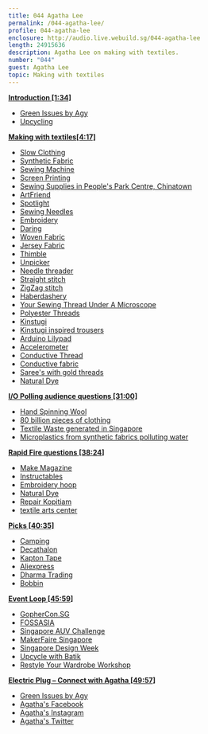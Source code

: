 ```yaml
---
title: 044 Agatha Lee
permalink: /044-agatha-lee/
profile: 044-agatha-lee
enclosure: http://audio.live.webuild.sg/044-agatha-lee
length: 24915636
description: Agatha Lee on making with textiles.
number: "044"
guest: Agatha Lee
topic: Making with textiles
---
```


**[Introduction [1:34]](#t=1:34)**

- [Green Issues by Agy](https://greenissuessingapore.blogspot.sg/)
- [Upcycling](https://en.wikipedia.org/wiki/Upcycling)

**[Making with textiles[4:17]](#t=4:17)**

- [Slow Clothing](https://greenissuessingapore.blogspot.sg/2016/12/embracing-slow-clothing.html)
- [Synthetic Fabric](https://en.wikipedia.org/wiki/Synthetic_fabric)
- [Sewing Machine](https://en.wikipedia.org/wiki/Sewing_machine)
- [Screen Printing](https://en.wikipedia.org/wiki/Screen_printing)
- [Sewing Supplies in People's Park Centre, Chinatown](http://fashionmakerspace.com/sewingsupplies/)
- [ArtFriend](https://artfriendonline.com/EN/OnlineUsers/Index)
- [Spotlight](https://www.spotlightstores.com/sg)
- [Sewing Needles](https://en.wikipedia.org/wiki/Sewing_needle)
- [Embroidery](https://en.wikipedia.org/wiki/Embroidery)
- [Daring](https://en.wikipedia.org/wiki/Darning)
- [Woven Fabric](https://en.wikipedia.org/wiki/Woven_fabric)
- [Jersey Fabric](https://en.wikipedia.org/wiki/Jersey_(fabric))
- [Thimble](https://en.wikipedia.org/wiki/Thimble)
- [Unpicker](https://en.wikipedia.org/wiki/Seam_ripper)
- [Needle threader](https://en.wikipedia.org/wiki/Needle_threader)
- [Straight stitch](https://en.wikipedia.org/wiki/Straight_stitch)
- [ZigZag stitch](https://en.wikipedia.org/wiki/Zigzag_stitch)
- [Haberdashery](https://en.wikipedia.org/wiki/Haberdasher)
- [Your Sewing Thread Under A Microscope](https://owensolivia.blogspot.sg/2012/10/your-sewing-thread-under-microscope.html)
- [Polyester Threads](https://en.wikipedia.org/wiki/Polyester)
- [Kinstugi](https://en.wikipedia.org/wiki/Kintsugi)
- [Kinstugi inspired trousers](https://greenissuessingapore.blogspot.sg/2017/02/kintsugi-upcycle-trousers.html)
- [Arduino Lilypad](https://www.arduino.cc/en/Main/ArduinoBoardLilyPad)
- [Accelerometer](https://en.wikipedia.org/wiki/Accelerometer)
- [Conductive Thread](https://learn.sparkfun.com/tutorials/sewing-with-conductive-thread)
- [Conductive fabric](https://en.wikipedia.org/wiki/Conductive_textile)
- [Saree's with gold threads](https://en.wikipedia.org/wiki/Zari)
- [Natural Dye](https://en.wikipedia.org/wiki/Natural_dye)

**[I/O Polling audience questions [31:00]](#t=31:00)**

- [Hand Spinning Wool](https://en.wikipedia.org/wiki/Hand_spinning)
- [80 billion pieces of clothing](http://www.takepart.com/video/2015/05/29/clothes-trash-landfill/)
- [Textile Waste generated in Singapore](http://www.nea.gov.sg/energy-waste/waste-management/waste-statistics-and-overall-recycling)
- [Microplastics from synthetic fabrics polluting water](https://www.theguardian.com/environment/2016/jun/20/microfibers-plastic-pollution-oceans-patagonia-synthetic-clothes-microbeads)

**[Rapid Fire questions [38:24]](#t=31:38)**

- [Make Magazine](http://makezine.com/)
- [Instructables](https://www.instructables.com/)
- [Embroidery hoop](https://en.wikipedia.org/wiki/Embroidery_hoop)
- [Natural Dye](https://en.wikipedia.org/wiki/Natural_dye)
- [Repair Kopitiam](http://repairkopitiam.sg/)
- [textile arts center](http://www.textileartscenter.com/)

**[Picks [40:35]](#t=40:35)**

- [Camping](https://en.wikipedia.org/wiki/Camping)
- [Decathalon](https://www.decathlon.sg/)
- [Kapton Tape](https://en.wikipedia.org/wiki/Kapton)
- [Aliexpress](http://aliexpress.com/)
- [Dharma Trading](http://www.dharmatrading.com/)
- [Bobbin](https://en.wikipedia.org/wiki/Bobbin)

**[Event Loop [45:59]](#t=45:59)**

- [GopherCon.SG ](https://2017.gophercon.sg/)
- [FOSSASIA](http://2017.fossasia.org/)
- [Singapore AUV Challenge](http://sauvc.org/)
- [MakerFaire Singapore](http://www.makerfairesingapore.com/)
- [Singapore Design Week](https://new.designsingapore.org/SDW)
- [Upcycle with Batik](http://bit.ly/BatikUpcycle)
- [Restyle Your Wardrobe Workshop](http://rywardrobe.peatix.com/view)

**[Electric Plug  – Connect with Agatha [49:57]](#t=49:57)**

- [Green Issues by Agy](https://greenissuessingapore.blogspot.sg/)
- [Agatha's Facebook](https://www.facebook.com/GreenIssuesbyAgy/)
- [Agatha's Instagram](https://www.instagram.com/greenissuesbyagy/)
- [Agatha's Twitter](https://twitter.com/greenissuessg)
